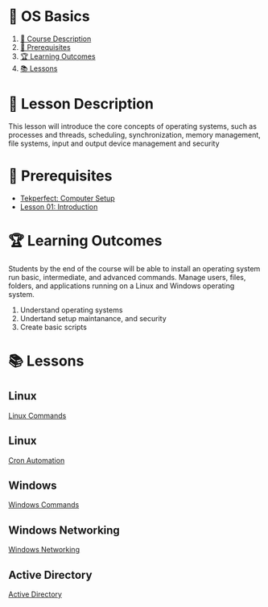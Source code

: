 # **💾 OS Basics**

1. [📝 Course Description](#📝-course-description)
2. [🎯 Prerequisites](#🎯-prerequisites)
3. [🏆 Learning Outcomes](#🏆-learning-outcomes)
4. [📚 Lessons](#📚-lessons)


# 📝 Lesson Description

This lesson will introduce the core concepts of operating systems, such as processes and threads, scheduling, synchronization, memory management, file systems, input and output device management and security

# 🎯 Prerequisites

* [Tekperfect: Computer Setup](/lessons/computer-setup.md)
* [Lesson 01: Introduction](/courses/01-Introduction/home.md)

# 🏆 Learning Outcomes

Students by the end of the course will be able to install an operating system run basic, intermediate, and advanced commands. Manage users, files, folders, and applications running on a Linux and Windows operating system.

1. Understand operating systems
1. Undertand setup maintanance, and security
1. Create basic scripts

# 📚 Lessons

## Linux

[Linux Commands](/courses/02-Os_Basics/lessons/linux-commands.md)

## Linux

[Cron Automation](/courses/02-Os_Basics/lessons/cron.md)

## Windows

[Windows Commands](/courses/02-Os_Basics/lessons/windows-commands.md)

## Windows Networking

[Windows Networking](/courses/02-Os_Basics/lessons/windows-networking.md)

## Active Directory

[Active Directory](/courses/02-Os_Basics/lessons/active-directory.md)

